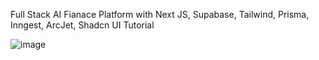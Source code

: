 Full Stack AI Fianace Platform with Next JS, Supabase, Tailwind, Prisma, Inngest, ArcJet, Shadcn UI Tutorial 

![image](https://github.com/user-attachments/assets/8f5b0b55-282d-4925-95e2-2b7e7b7224e7)

